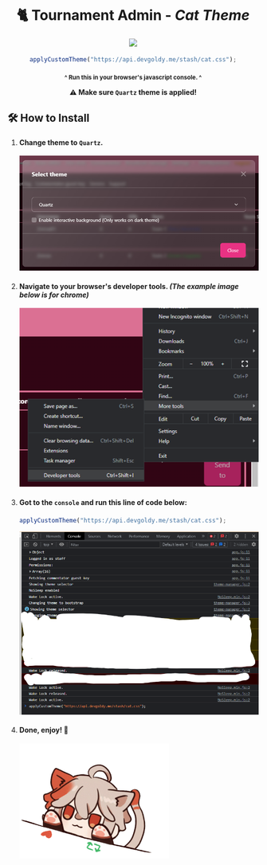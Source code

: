 

<div align="center">

  # 🐈 Tournament Admin - *Cat Theme*

  <a href="https://api.devgoldy.me/stash/cat.css">
    <img width="200px" src="https://api.devgoldy.me/stash/neko_cat_tras.png">
  </a>
  
  ```javascript
  applyCustomTheme("https://api.devgoldy.me/stash/cat.css");
  ```
  <sub>**^ Run this in your browser's javascript console. ^**</sub>
  
  **⚠ Make sure ``Quartz`` theme is applied!**

</div>

## 🛠 How to Install

1. #### Change theme to ``Quartz``.

	<img width="500px" src="./assets/theme_select.png">


2. #### Navigate to your browser's developer tools. *(The example image below is for chrome)*

	<img width="500px" src="./assets/go_to_dev_tools.png">


3. #### Got to the ``console`` and run this line of code below:

	```javascript
	applyCustomTheme("https://api.devgoldy.me/stash/cat.css");
	```

	<img width="500px" src="./assets/run_apply_cmd.png">

4. #### Done, enjoy! 🥰

	<img width="300px" src="./assets/bongo_cat_anime_edition.gif">
